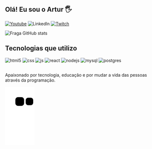 ## Olá! Eu sou o Artur 🖐️

[![Youtube](https://img.shields.io/badge/YouTube-FF0000?style=for-the-badge&logo=youtube&logoColor=white)](https://www.youtube.com/channel/UCmot2lY0u1wcHS8Hk70iKJA)
![LinkedIn](https://img.shields.io/badge/linkedin-%230077B5.svg?style=for-the-badge&logo=linkedin&logoColor=white)
[![Twitch](https://img.shields.io/badge/Twitch-9146FF?style=for-the-badge&logo=twitch&logoColor=white)](https://www.twitch.tv/atlasspy)

![Fraga GitHub stats](https://github-readme-stats.vercel.app/api?username=ArturMaidana&show_icons=true&theme=merko&count_private=true)

## Tecnologias que utilizo

<div style="display: inline_block">
  <img align="center" alt="html5" src="https://img.shields.io/badge/HTML5-E34F26?style=for-the-badge&logo=html5&logoColor=white" />
  <img align="center" alt="css" src="https://img.shields.io/badge/CSS3-1572B6?style=for-the-badge&logo=css3&logoColor=white" />
  <img align="center" alt="js" src="https://img.shields.io/badge/JavaScript-F7DF1E?style=for-the-badge&logo=javascript&logoColor=black" />

  <img align="center" alt="react" src="https://img.shields.io/badge/React-20232A?style=for-the-badge&logo=react&logoColor=61DAFB" />
  <img align="center" alt="nodejs" src="https://img.shields.io/badge/Node.js-43853D?style=for-the-badge&logo=node.js&logoColor=white" />
  <img align="center" alt="mysql" src="https://img.shields.io/badge/mysql-%2300f.svg?style=for-the-badge&logo=mysql&logoColor=white" />
  <img align="center" alt="postgres" src="https://img.shields.io/badge/postgres-%23316192.svg?style=for-the-badge&logo=postgresql&logoColor=white" />


  
</div><br/>

Apaixonado por tecnologia, educação e por mudar a vida das pessoas através da programação.

![Snake animation](https://github.com/ArturMaidana/ArturMaidana/blob/output/github-contribution-grid-snake.svg)
